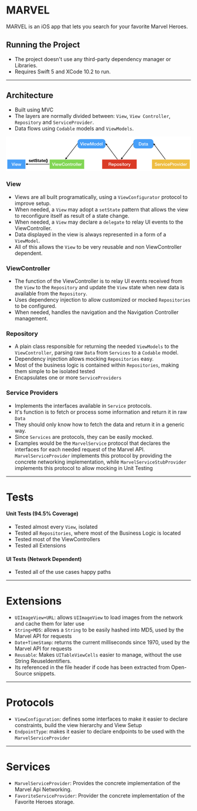 # MARVEL

MARVEL is an iOS app that lets you search for your favorite Marvel Heroes.

## Running the Project

- The project doesn't use any third-party dependency manager or Libraries.
- Requires Swift 5 and XCode 10.2 to run.

---

## Architecture

- Built using MVC
- The layers are normally divided between: `View`, `View Controller`, `Repository` and `ServiceProvider`.
- Data flows using `Codable` models and `ViewModels`.

![architecture](https://github.com/lscardinali/Marvel/blob/master/Docs/architecture.jpeg?raw=true)

### View

- Views are all built programatically, using a `ViewConfigurator` protocol to improve setup.
- When needed, a `View` may adopt a `setState` pattern that allows the view to reconfigure itself as result of a state change.
- When needed, a `View` may declare a `delegate` to relay UI events to the ViewController.
- Data displayed in the view is always represented in a form of a `ViewModel`.
- All of this allows the `View` to be very reusable and non ViewController dependent.

### ViewController

- The function of the ViewController is to relay UI events received from the `View` to the `Repository` and update the `View` state when new data is available from the `Repository`.
- Uses dependency injection to allow customized or mocked `Repositories` to be configured.
- When needed, handles the navigation and the Navigation Controller management.

### Repository

- A plain class responsible for returning the needed `ViewModels` to the `ViewController`, parsing raw `Data` from `Services` to a `Codable` model.
- Dependency injection allows mocking `Repositories` easy.
- Most of the business logic is contained within `Repositories`, making them simple to be isolated tested
- Encapsulates one or more `ServiceProviders`

### Service Providers

- Implements the interfaces available in `Service` protocols.
- It's function is to fetch or process some information and return it in raw `Data`
- They should only know how to fetch the data and return it in a generic way.
- Since `Services` are protocols, they can be easily mocked.
- Examples would be the `MarvelService` protocol that declares the interfaces for each needed request of the Marvel API. `MarvelServiceProvider` implements this protocol by providing the concrete networking implementation, while `MarvelServiceStubProvider` implements this protocol to allow mocking in Unit Testing

---

# Tests

#### Unit Tests (94.5% Coverage)

- Tested almost every `View`, isolated
- Tested all `Repositories`, where most of the Business Logic is located
- Tested most of the ViewControllers
- Tested all Extensions

#### UI Tests (Network Dependent)

- Tested all of the use cases happy paths

---

# Extensions

- `UIImageView+URL`: allows `UIImageView` to load images from the network and cache them for later use
- `String+MD5`: allows a `String` to be easily hashed into MD5, used by the Marvel API for requests
- `Date+TimeStamp`: returns the current milliseconds since 1970, used by the Marvel API for requests
- `Reusable`: Makes `UITableViewCells` easier to manage, without the use String ReuseIdentifiers.
- Its referenced in the file header if code has been extracted from Open-Source snippets.

---

# Protocols

- `ViewConfiguration`: defines some interfaces to make it easier to declare constraints, build the view hierarchy and View Setup
- `EndpointType`: makes it easier to declare endpoints to be used with the `MarvelServiceProvider`

---

# Services

- `MarvelServiceProvider`: Provides the concrete implementation of the Marvel Api Networking.
- `FavoriteServiceProvider`: Provider the concrete implementation of the Favorite Heroes storage.
